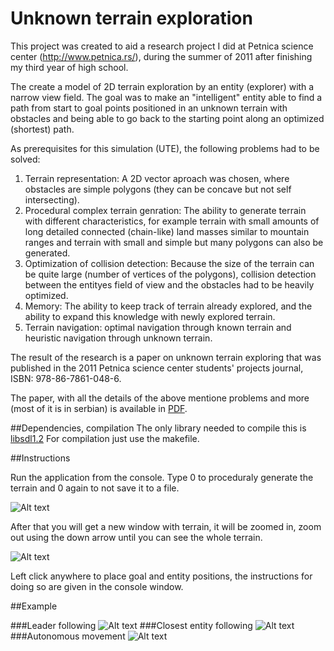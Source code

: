 # Unknown terrain exploration
This project was created to aid a research project I did at Petnica science center (http://www.petnica.rs/), during the summer of 2011 after finishing my third year of high school.

The create a model of 2D terrain exploration by an entity (explorer) with a narrow view field. 
The goal was to make an "intelligent" entity able to find a path from start to goal points positioned in 
an unknown terrain with obstacles and being able to go back to the starting point along an optimized (shortest) path.

As prerequisites for this simulation (UTE), the following problems had to be solved:

1. Terrain representation: A 2D vector aproach was chosen, where obstacles are simple polygons (they can be concave but not self intersecting).
2. Procedural complex terrain genration: The ability to generate terrain with different characteristics, for example terrain with small amounts of long detailed connected (chain-like) land masses similar to mountain ranges and terrain with small and simple but many polygons can also be generated. 
3. Optimization of collision detection: Because the size of the terrain can be quite large (number of vertices of the polygons), collision detection between the entityes field of view and the obstacles had to be heavily optimized.
4. Memory: The ability to keep track of terrain already explored, and the ability to expand this knowledge with newly explored terrain.
5. Terrain navigation: optimal navigation through known terrain and heuristic navigation through unknown terrain.

The result of the research is a paper on unknown terrain exploring that was published in the 2011 Petnica science center students' projects journal, ISBN: 978-86-7861-048-6.

The paper, with all the details of the above mentione problems and more (most of it is in serbian)
is available in [PDF](ute2011.pdf).

##Dependencies, compilation
The only library needed to compile this is [libsdl1.2](https://www.libsdl.org/download-1.2.php)
For compilation just use the makefile.

##Instructions

Run the application from the console. Type 0 to proceduraly generate the terrain and 0 again to not save it to a file.

![Alt text](/../screenshots/img/console.png?raw=true "Optional Title")

After that you will get a new window with terrain, it will be zoomed in, zoom out using the down arrow until
you can see the whole terrain. 

![Alt text](/../screenshots/img/console.png?raw=true "Optional Title")


Left click anywhere to place
goal and entity positions, the instructions for doing so are given in the console window.

##Example


###Leader following
![Alt text](/../screenshots/img/leader.png?raw=true "Optional Title")
###Closest entity following
![Alt text](/../screenshots/img/closest.png?raw=true "Optional Title")
###Autonomous movement
![Alt text](/../screenshots/img/autonomous.png?raw=true "Optional Title")

